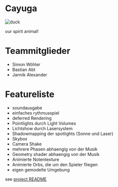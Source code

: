 # Cayuga

![duck](https://upload.wikimedia.org/wikipedia/commons/thumb/4/45/Cayuga_drake_2012-05-02_001.jpg/1920px-Cayuga_drake_2012-05-02_001.jpg)

our spirit animal!

# Teammitglieder
- Simon Wöhler
- Bastian Abt
- Jannik Alexander

# Featureliste

- soundausgabe
- einfaches rythmusspiel 
- deferred Rendering
- Pointlights durch Light Volumes 
- Lichtshow durch Lasersystem
- Shadowmapping der spotlights (Sonne und Laser)
- Skybox
- Camera Shake
- mehrere Phasen abhaengig von der Musik
- Geometry shader abhaengig von der Musik
- Animierte Notentexture
- Animierte Orbs, die um den Spieler fliegen
- eigen gemodelte Umgebung

see [project README](project/REAMDE.md)

